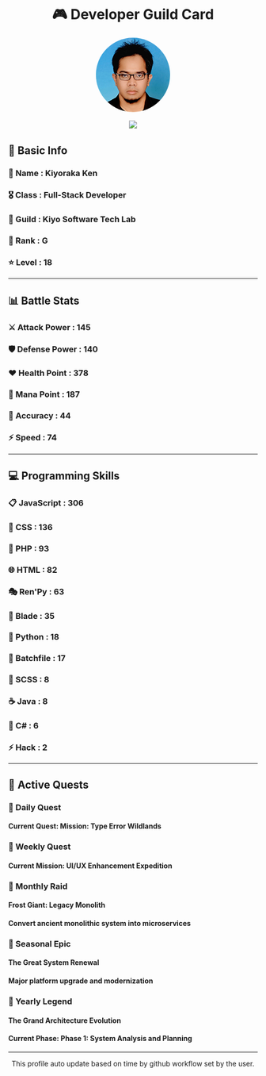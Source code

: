 <div align="center">

# 🎮 Developer Guild Card

<!-- Replace with your profile image -->
<img src="./assets/profile.png" width="150" height="150" style="border-radius: 50%"/>

![](https://komarev.com/ghpvc/?username=Kiyoraka&style=flat)
</div>

##  📌 Basic Info
### 👤 Name : Kiyoraka Ken
### 🎖️ Class : Full-Stack Developer
### 🎪 Guild : Kiyo Software Tech Lab 
### 🔰 Rank : G 
### ⭐ Level : 18

---
## 📊 Battle Stats

### ⚔️ Attack Power  : 145 
### 🛡️ Defense Power : 140 
### ❤️ Health Point  : 378 
### 🔮 Mana Point    : 187 
### 🎯 Accuracy      : 44 
### ⚡ Speed         : 74

---
## 💻 Programming Skills

### 📋 JavaScript : 306
### 🎨 CSS : 136
### 🐘 PHP : 93
### 🌐 HTML : 82
### 🎭 Ren'Py : 63
### 📝 Blade : 35
### 🐍 Python : 18
### 📝 Batchfile : 17
### 💅 SCSS : 8
### ☕ Java : 8
### 🎯 C# : 6
### ⚡ Hack : 2

---
## 📜 Active Quests

### 🌅 Daily Quest

#### Current Quest: Mission: Type Error Wildlands

### 📅 Weekly Quest
#### Current Mission: UI/UX Enhancement Expedition

### 🌙 Monthly Raid
#### Frost Giant: Legacy Monolith
#### Convert ancient monolithic system into microservices

### 🌠 Seasonal Epic
#### The Great System Renewal
#### Major platform upgrade and modernization

### 👑 Yearly Legend
#### The Grand Architecture Evolution
#### Current Phase: Phase 1: System Analysis and Planning

---
<div align="center">
  This profile auto update based on time by github workflow set by the user.
</div>